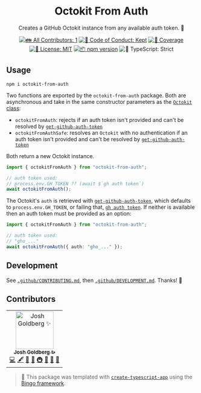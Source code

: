 <h1 align="center">Octokit From Auth</h1>

<p align="center">
	Creates a GitHub Octokit instance from any available auth token.
	🐙
</p>

<p align="center">
	<!-- prettier-ignore-start -->
	<!-- ALL-CONTRIBUTORS-BADGE:START - Do not remove or modify this section -->
	<a href="#contributors" target="_blank"><img alt="👪 All Contributors: 1" src="https://img.shields.io/badge/%F0%9F%91%AA_all_contributors-1-21bb42.svg" /></a>
<!-- ALL-CONTRIBUTORS-BADGE:END -->
	<!-- prettier-ignore-end -->
	<a href="https://github.com/JoshuaKGoldberg/octokit-from-auth/blob/main/.github/CODE_OF_CONDUCT.md" target="_blank"><img alt="🤝 Code of Conduct: Kept" src="https://img.shields.io/badge/%F0%9F%A4%9D_code_of_conduct-kept-21bb42" /></a>
	<a href="https://codecov.io/gh/JoshuaKGoldberg/octokit-from-auth" target="_blank"><img alt="🧪 Coverage" src="https://img.shields.io/codecov/c/github/JoshuaKGoldberg/octokit-from-auth?label=%F0%9F%A7%AA%20coverage" /></a>
	<a href="https://github.com/JoshuaKGoldberg/octokit-from-auth/blob/main/LICENSE.md" target="_blank"><img alt="📝 License: MIT" src="https://img.shields.io/badge/%F0%9F%93%9D_license-MIT-21bb42.svg" /></a>
	<a href="http://npmjs.com/package/octokit-from-auth" target="_blank"><img alt="📦 npm version" src="https://img.shields.io/npm/v/octokit-from-auth?color=21bb42&label=%F0%9F%93%A6%20npm" /></a>
	<img alt="💪 TypeScript: Strict" src="https://img.shields.io/badge/%F0%9F%92%AA_typescript-strict-21bb42.svg" />
</p>

## Usage

```shell
npm i octokit-from-auth
```

Two functions are exported by the `octokit-from-auth` package.
Both are asynchronous and take in the same constructor parameters as the [`Octokit` class](https://github.com/octokit/octokit.js?tab=readme-ov-file#octokit-api-client):

- `octokitFromAuth`: rejects if an auth token isn't provided and can't be resolved by [`get-github-auth-token`](https://github.com/JoshuaKGoldberg/get-github-auth-token)
- `octokitFromAuthSafe`: resolves an `Octokit` with no authentication if an auth token isn't provided and can't be resolved by [`get-github-auth-token`](https://github.com/JoshuaKGoldberg/get-github-auth-token)

Both return a new Octokit instance.

```ts
import { octokitFromAuth } from "octokit-from-auth";

// auth token used:
// process.env.GH_TOKEN ?? (await $`gh auth token`)
await octokitFromAuth();
```

The Octokit's `auth` is retrieved with [`get-github-auth-token`](https://github.com/JoshuaKGoldberg/get-github-auth-token), which defaults to `process.env.GH_TOKEN`, or failing that, [`gh auth token`](https://cli.github.com/manual/gh_auth_token).
If neither is available then an auth token must be provided as an option:

```ts
import { octokitFromAuth } from "octokit-from-auth";

// auth token used:
// "gho_..."
await octokitFromAuth({ auth: "gho_..." });
```

## Development

See [`.github/CONTRIBUTING.md`](./.github/CONTRIBUTING.md), then [`.github/DEVELOPMENT.md`](./.github/DEVELOPMENT.md).
Thanks! 🐙

## Contributors

<!-- spellchecker: disable -->
<!-- ALL-CONTRIBUTORS-LIST:START - Do not remove or modify this section -->
<!-- prettier-ignore-start -->
<!-- markdownlint-disable -->
<table>
  <tbody>
    <tr>
      <td align="center"><a href="http://www.joshuakgoldberg.com/"><img src="https://avatars.githubusercontent.com/u/3335181?v=4?s=100" width="100px;" alt="Josh Goldberg ✨"/><br /><sub><b>Josh Goldberg ✨</b></sub></a><br /><a href="https://github.com/JoshuaKGoldberg/octokit-from-auth/commits?author=JoshuaKGoldberg" title="Code">💻</a> <a href="#content-JoshuaKGoldberg" title="Content">🖋</a> <a href="https://github.com/JoshuaKGoldberg/octokit-from-auth/commits?author=JoshuaKGoldberg" title="Documentation">📖</a> <a href="#ideas-JoshuaKGoldberg" title="Ideas, Planning, & Feedback">🤔</a> <a href="#infra-JoshuaKGoldberg" title="Infrastructure (Hosting, Build-Tools, etc)">🚇</a> <a href="#maintenance-JoshuaKGoldberg" title="Maintenance">🚧</a> <a href="#projectManagement-JoshuaKGoldberg" title="Project Management">📆</a> <a href="#tool-JoshuaKGoldberg" title="Tools">🔧</a></td>
    </tr>
  </tbody>
</table>

<!-- markdownlint-restore -->
<!-- prettier-ignore-end -->

<!-- ALL-CONTRIBUTORS-LIST:END -->
<!-- spellchecker: enable -->

> 💝 This package was templated with [`create-typescript-app`](https://github.com/JoshuaKGoldberg/create-typescript-app) using the [Bingo framework](https://create.bingo).

